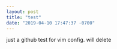 ```yaml
---
layout: post
title: "test"
date: "2019-04-10 17:47:37 -0700"
---
```

just a github test for vim config. will delete


